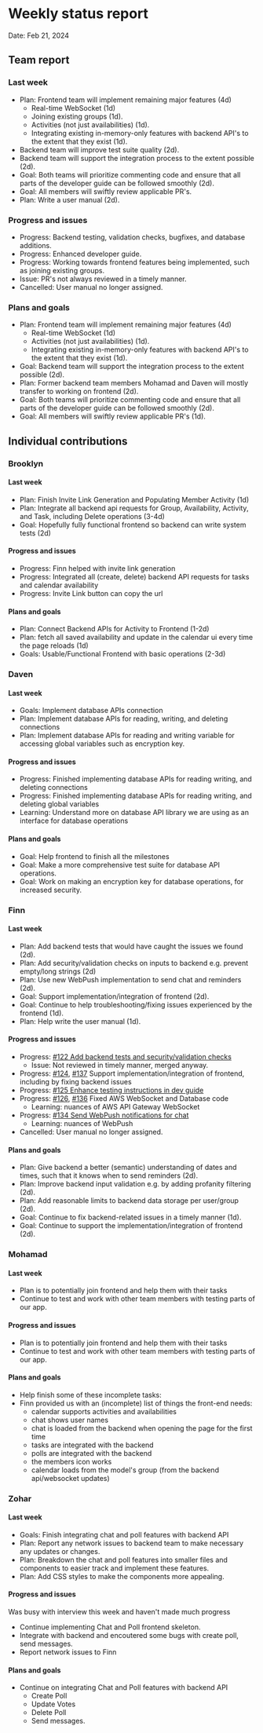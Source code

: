 # Weekly status report

Date: Feb 21, 2024

## Team report

### Last week

- Plan: Frontend team will implement remaining major features (4d)
  - Real-time WebSocket (1d)
  - Joining existing groups (1d).
  - Activities (not just availabilities) (1d).
  - Integrating existing in-memory-only features with backend API's to the extent that they exist (1d).
- Backend team will improve test suite quality (2d).
- Backend team will support the integration process to the extent possible (2d).
- Goal: Both teams will prioritize commenting code and ensure that all parts of the developer guide can be followed smoothly (2d).
- Goal: All members will swiftly review applicable PR's.
- Plan: Write a user manual (2d).

### Progress and issues

- Progress: Backend testing, validation checks, bugfixes, and database additions.
- Progress: Enhanced developer guide.
- Progress: Working towards frontend features being implemented, such as joining existing groups.
- Issue: PR's not always reviewed in a timely manner.
- Cancelled: User manual no longer assigned.

### Plans and goals

- Plan: Frontend team will implement remaining major features (4d)
  - Real-time WebSocket (1d)
  - Activities (not just availabilities) (1d).
  - Integrating existing in-memory-only features with backend API's to the extent that they exist (1d).
- Goal: Backend team will support the integration process to the extent possible (2d).
- Plan: Former backend team members Mohamad and Daven will mostly transfer to working on frontend (2d).
- Goal: Both teams will prioritize commenting code and ensure that all parts of the developer guide can be followed smoothly (2d).
- Goal: All members will swiftly review applicable PR's (1d).

## Individual contributions

### Brooklyn

#### Last week

- Plan: Finish Invite Link Generation and Populating Member Activity (1d)
- Plan: Integrate all backend api requests for Group, Availability, Activity, and Task, including Delete operations (3-4d)
- Goal: Hopefully fully functional frontend so backend can write system tests (2d)

#### Progress and issues

<!--
What you did, what worked, what you learned, where you had trouble, and where you are stuck.
-->
- Progress: Finn helped with invite link generation
- Progress: Integrated all (create, delete) backend API requests for tasks and calendar availability
- Progress: Invite Link button can copy the url 

#### Plans and goals
- Plan: Connect Backend APIs for Activity to Frontend (1-2d)
- Plan: fetch all saved availability and update in the calendar ui every time the page reloads (1d)
- Goals: Usable/Functional Frontend with basic operations (2-3d)

<!--
Each bullet point should include a measurable task and a time estimate.

Break down tasks such that lowest level tasks are <3 days.
-->

### Daven

#### Last week

- Goals: Implement database APIs connection
- Plan: Implement database APIs for reading, writing, and deleting connections
- Plan: Implement database APIs for reading and writing variable for accessing global variables
such as encryption key.

#### Progress and issues

<!--
What you did, what worked, what you learned, where you had trouble, and where you are stuck.
-->
- Progress: Finished implementing database APIs for reading writing, and deleting connections
- Progress: Finished implementing database APIs for reading writing, and deleting global variables
- Learning: Understand more on database API library we are using as an interface for database operations

#### Plans and goals

<!--
Each bullet point should include a measurable task and a time estimate.

Break down tasks such that lowest level tasks are <3 days.
-->

- Goal: Help frontend to finish all the milestones
- Goal: Make a more comprehensive test suite for database API operations.
- Goal: Work on making an encryption key for database operations, for increased security.

### Finn

#### Last week

- Plan: Add backend tests that would have caught the issues we found (2d).
- Plan: Add security/validation checks on inputs to backend e.g. prevent empty/long strings (2d)
- Plan: Use new WebPush implementation to send chat and reminders (2d).
- Goal: Support implementation/integration of frontend (2d).
- Goal: Continue to help troubleshooting/fixing issues experienced by the frontend (1d).
- Plan: Help write the user manual (1d).

#### Progress and issues
- Progress: [#122 Add backend tests and security/validation checks](https://github.com/cse403-lemmeknow/lemmeknow/pull/122)
  - Issue: Not reviewed in timely manner, merged anyway.
- Progress: [#124](https://github.com/cse403-lemmeknow/lemmeknow/pull/124), [#137](https://github.com/cse403-lemmeknow/lemmeknow/pull/137/commits/1f247866fd682c99c071be50b95c3351b456953b) Support implementation/integration of frontend, including by fixing backend issues
- Progress: [#125 Enhance testing instructions in dev guide](https://github.com/cse403-lemmeknow/lemmeknow/pull/125)
- Progress: [#126](https://github.com/cse403-lemmeknow/lemmeknow/pull/126), [#136](https://github.com/cse403-lemmeknow/lemmeknow/pull/136) Fixed AWS WebSocket and Database code
  - Learning: nuances of AWS API Gateway WebSocket
- Progress: [#134 Send WebPush notifications for chat](https://github.com/cse403-lemmeknow/lemmeknow/pull/134)
  - Learning: nuances of WebPush
- Cancelled: User manual no longer assigned.

#### Plans and goals

- Plan: Give backend a better (semantic) understanding of dates and times, such that it knows when to send reminders (2d).
- Plan: Improve backend input validation e.g. by adding profanity filtering (2d).
- Plan: Add reasonable limits to backend data storage per user/group (2d).
- Goal: Continue to fix backend-related issues in a timely manner (1d).
- Goal: Continue to support the implementation/integration of frontend (2d).

### Mohamad

#### Last week

- Plan is to potentially join frontend and help them with their tasks
- Continue to test and work with other team members with testing parts of our app.

#### Progress and issues

- Plan is to potentially join frontend and help them with their tasks
- Continue to test and work with other team members with testing parts of our app.

#### Plans and goals

- Help finish some of these incomplete tasks:
- Finn provided us with an (incomplete) list of things the ⁠front-end needs:
  - calendar supports activities and availabilities
  - chat shows user names
  - chat is loaded from the backend when opening the page for the first time
  - tasks are integrated with the backend
  - polls are integrated with the backend
  - the members icon works
  - calendar loads from the model's group (from the backend api/websocket updates)

### Zohar

#### Last week

- Goals: Finish integrating chat and poll features with backend API
- Plan: Report any network issues to backend team to make necessary any updates or changes.
- Plan: Breakdown the chat and poll features into smaller files and components to easier
track and implement these features.
- Plan: Add CSS styles to make the components more appealing.

#### Progress and issues

Was busy with interview this week and haven't made much progress
- Continue implementing Chat and Poll frontend skeleton.
- Integrate with backend and encoutered some bugs with create poll, send messages.
- Report network issues to Finn

#### Plans and goals

- Continue on integrating Chat and Poll features with backend API
  - Create Poll
  - Update Votes
  - Delete Poll
  - Send messages.